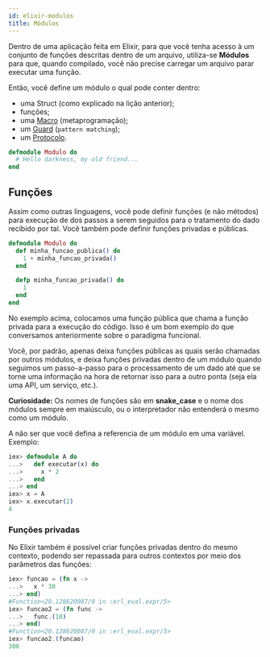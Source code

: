 ```yaml
---
id: elixir-modulos
title: Módulos
---
```


Dentro de uma aplicação feita em Elixir, para que você tenha acesso à um conjunto de funções descritas dentro de um arquivo, utiliza-se **Módulos** para que, quando compilado, você não precise carregar um arquivo parar executar uma função.

Então, você define um módulo o qual pode conter dentro:

- uma Struct (como explicado na lição anterior);
- funções;
- uma [Macro](https://elixirschool.com/pt/lessons/advanced/metaprogramming/) (metaprogramação);
- um [Guard](https://elixirschool.com/pt/lessons/basics/functions/#guards) (`pattern matching`);
- um [Protocolo](https://elixirschool.com/pt/lessons/advanced/protocols/).

```elixir
defmodule Modulo do
  # Hello darkness, my old friend...
end
```

## Funções

Assim como outras linguagens, você pode definir funções (e não métodos) para execução de dos passos a serem seguidos para o tratamento do dado recibido por tal. Você também pode definir funções privadas e públicas.

```elixir
defmodule Modulo do
  def minha_funcao_publica() do
    1 + minha_funcao_privada()
  end

  defp minha_funcao_privada() do
    1
  end
end
```

No exemplo acima, colocamos uma função pública que chama a função privada para a execução do código. Isso é um bom exemplo do que conversamos anteriormente sobre o paradigma funcional.

Você, por padrão, apenas deixa funções públicas as quais serão chamadas por outros módulos, e deixa funções privadas dentro de um módulo quando seguimos um passo-a-passo para o processamento de um dado até que se torne uma informação na hora de retornar isso para a outro ponta (seja ela uma API, um serviço, etc.).

**Curiosidade:** Os nomes de funções são em **snake_case** e o nome dos módulos sempre em maiúsculo, ou o interpretador não entenderá o mesmo como um módulo.

A não ser que você defina a referencia de um módulo em uma variável. Exemplo:

```elixir
iex> defmodule A do
...>   def executar(x) do
...>     x * 2
...>   end
...> end
iex> x = A
iex> x.executar(2)
4
```

### Funções privadas

No Elixir também é possível criar funções privadas dentro do mesmo contexto, podendo ser repassada para outros contextos por meio dos parâmetros das funções:

```elixir
iex> funcao = (fn x ->
...>   x * 30
...> end)
#Function<20.128620087/0 in :erl_eval.expr/5>
iex> funcao2 = (fn func ->
...>   func.(10)
...> end)
#Function<20.128620087/0 in :erl_eval.expr/5>
iex> funcao2.(funcao)
300
```
